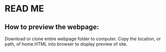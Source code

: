 # READ ME

## How to preview the webpage:
Download or clone entire webpage folder to computer. Copy the location, or path, of home.HTML into browser to display preview of site.
